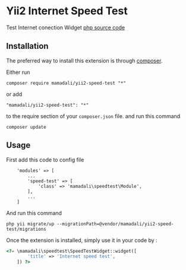 Yii2 Internet Speed Test
========================
Test Internet conection Widget
[php source code](https://github.com/librespeed/speedtest)

Installation
------------

The preferred way to install this extension is through [composer](http://getcomposer.org/download/).

Either run

```
composer require mamadali/yii2-speed-test "*"
```

or add

```
"mamadali/yii2-speed-test": "*"
```

to the require section of your `composer.json` file.
and run this command

```
composer update
```


Usage
-----
First add this code to config file
```
    'modules' => [
        ...
    	'speed-test' => [
    		'class' => 'mamadali\speedtest\Module',
		],
        ...
    ]
```

And run this command
```
php yii migrate/up --migrationPath=@vendor/mamadali/yii2-speed-test/migrations
```

Once the extension is installed, simply use it in your code by  :

```php
<?= \mamadali\speedtest\SpeedTestWidget::widget([
    	'title' => 'Internet speed test',
    ]) ?>
```
